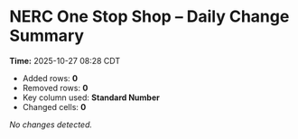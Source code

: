 # NERC One Stop Shop – Daily Change Summary
**Time:** 2025-10-27 08:28 CDT

- Added rows: **0**
- Removed rows: **0**
- Key column used: **Standard Number**
- Changed cells: **0**

_No changes detected._